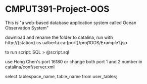 # CMPUT391-Project-OOS
This is "a web-based database application system called Ocean Observation System"


download and rename the folder to catalina, run with http://{station}.cs.ualberta.ca:{port}/proj1OOS/Example1.jsp

to run script:
SQL > @script.sql

use Hong Chen's port 16180 or change both port 1 and 2 number in catalina/conf/server.xml


select tablespace_name, table_name from user_tables;
